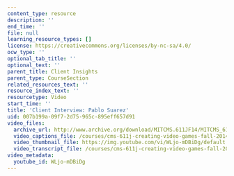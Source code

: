 ```yaml
---
content_type: resource
description: ''
end_time: ''
file: null
learning_resource_types: []
license: https://creativecommons.org/licenses/by-nc-sa/4.0/
ocw_type: ''
optional_tab_title: ''
optional_text: ''
parent_title: Client Insights
parent_type: CourseSection
related_resources_text: ''
resource_index_text: ''
resourcetype: Video
start_time: ''
title: 'Client Interview: Pablo Suarez'
uid: 007b199a-09f7-2d75-965c-895eff657d91
video_files:
  archive_url: http://www.archive.org/download/MITCMS.611JF14/MITCMS_611JF14_Pablo_Suarez_300k.mp4
  video_captions_file: /courses/cms-611j-creating-video-games-fall-2014/86165afcc27552db94194c233878d615_WLjo-mDBiDg.vtt
  video_thumbnail_file: https://img.youtube.com/vi/WLjo-mDBiDg/default.jpg
  video_transcript_file: /courses/cms-611j-creating-video-games-fall-2014/9130acfefe4b626679afe84c6fba72a4_WLjo-mDBiDg.pdf
video_metadata:
  youtube_id: WLjo-mDBiDg
---
```

